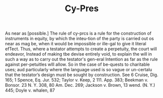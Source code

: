 ---
title: Cy-Pres
letter: C
permalink: "/definitions/bld-cy-pres.html"
body: As near as [possible.] The rule of cy-prcs is a rule for the construction of
  instruments in equity, by which the inteu-tion of the party is carried out os near
  as mag be, when it would be impossible or ille-gal to give it literal efTect. Thus,
  where a testator attempts to create a perpetuity, the court will endeavor, Instead
  of making tbe devise entirely void, to explain the will in such a way as to carry
  out the testator's gen-eral Intention as far as the rule against per-petuitles wlll
  allow. So in the case of be-quests to charitable uses; aud particularly where the
  language used is so vague or un-certalu that the testator’s design must be sought
  by construction. See 6 Cruise, Dig. 165; 1 Spence, Eq. Jur. 532; Taylor v. Keep,
  2 111. App. 383; Beekman v. Bonsor. 23 N. Y. 308, 80 Am. Dec. 269; Jackson v. Brown,
  13 wend. (N. Y.) 445; Doyle v. whalen, 87
published_at: '2018-07-07'
source: Black's Law Dictionary 2nd Ed (1910)
layout: post
---